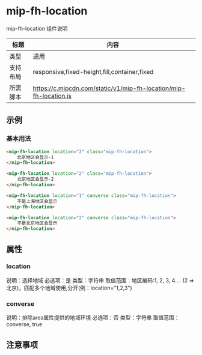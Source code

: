 # mip-fh-location

mip-fh-location 组件说明

标题|内容
----|----
类型|通用
支持布局|responsive,fixed-height,fill,container,fixed
所需脚本|https://c.mipcdn.com/static/v1/mip-fh-location/mip-fh-location.js

## 示例

### 基本用法
```html
<mip-fh-location location="2" class="mip-fh-location">
    北京地区会显示-1
</mip-fh-location>

<mip-fh-location location="2" class="mip-fh-location">
    北京地区会显示-2
</mip-fh-location>

<mip-fh-location location="1" converse class="mip-fh-location">
    不是上海地区会显示
</mip-fh-location>

<mip-fh-location location="2" converse class="mip-fh-location">
    不是北京地区会显示
</mip-fh-location>
```

## 属性

### location

说明：选择地域
必选项：是
类型：字符串
取值范围：地区编码:1, 2, 3, 4.... (2 => 北京)，匹配多个地域使用,分开(例：location="1,2,3")

### converse 

说明：排除area属性提供的地域环境
必选项：否
类型：字符串
取值范围：converse, true

## 注意事项


